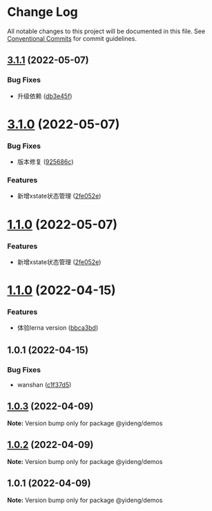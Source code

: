 # Change Log

All notable changes to this project will be documented in this file.
See [Conventional Commits](https://conventionalcommits.org) for commit guidelines.

## [3.1.1](https://github.com/AutumnDeSea/kk-libs/compare/@kk/demo@3.1.0...@kk/demo@3.1.1) (2022-05-07)


### Bug Fixes

* 升级依赖 ([db3e45f](https://github.com/AutumnDeSea/kk-libs/commit/db3e45f2fab01481c96a3a04b6e5783b8c3e24dd))





# [3.1.0](https://github.com/AutumnDeSea/kk-libs/compare/@kk/demo@1.1.0...@kk/demo@3.1.0) (2022-05-07)


### Bug Fixes

* 版本修复 ([925686c](https://github.com/AutumnDeSea/kk-libs/commit/925686cb0532075882eb5e664220f79cf55d5832))


### Features

* 新增xstate状态管理 ([2fe052e](https://github.com/AutumnDeSea/kk-libs/commit/2fe052eeda6fd5c23f3ee38b8a1e29f6a7f139af))





# [1.1.0](https://github.com/AutumnDeSea/kk-libs/compare/@kk/demo@1.1.0...@kk/demo@1.1.0) (2022-05-07)


### Features

* 新增xstate状态管理 ([2fe052e](https://github.com/AutumnDeSea/kk-libs/commit/2fe052eeda6fd5c23f3ee38b8a1e29f6a7f139af))





# [1.1.0](https://github.com/AutumnDeSea/kk-libs/compare/@kk/demo@1.0.1...@kk/demo@1.1.0) (2022-04-15)


### Features

* 体验lerna version ([bbca3bd](https://github.com/AutumnDeSea/kk-libs/commit/bbca3bd3b20410057a9a3313d5e33453d21e21d4))





## 1.0.1 (2022-04-15)


### Bug Fixes

* wanshan ([c1f37d5](https://github.com/AutumnDeSea/kk-libs/commit/c1f37d5dcb1eabf73a551bb83c830e358a1ed744))





## [1.0.3](https://github.com/lgwebdream/yd-libs/compare/@yideng/demos@1.0.2...@yideng/demos@1.0.3) (2022-04-09)

**Note:** Version bump only for package @yideng/demos





## [1.0.2](https://github.com/lgwebdream/yd-libs/compare/@yideng/demos@1.0.1...@yideng/demos@1.0.2) (2022-04-09)

**Note:** Version bump only for package @yideng/demos





## 1.0.1 (2022-04-09)

**Note:** Version bump only for package @yideng/demos
